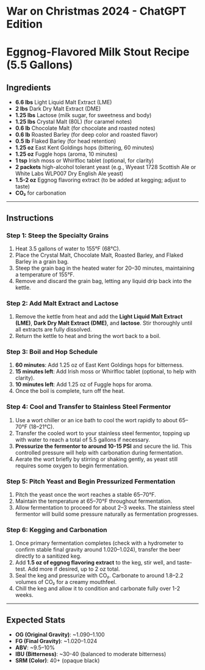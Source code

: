 # War on Christmas 2024 - ChatGPT Edition
# Eggnog-Flavored Milk Stout Recipe (5.5 Gallons)

## Ingredients
- **6.6 lbs** Light Liquid Malt Extract (LME)
- **2 lbs** Dark Dry Malt Extract (DME)
- **1.25 lbs** Lactose (milk sugar, for sweetness and body)
- **1.25 lbs** Crystal Malt (80L) (for caramel notes)
- **0.6 lb** Chocolate Malt (for chocolate and roasted notes)
- **0.6 lb** Roasted Barley (for deep color and roasted flavor)
- **0.5 lb** Flaked Barley (for head retention)
- **1.25 oz** East Kent Goldings hops (bittering, 60 minutes)
- **1.25 oz** Fuggle hops (aroma, 10 minutes)
- **1 tsp** Irish moss or Whirlfloc tablet (optional, for clarity)
- **2 packets** high-alcohol tolerant yeast (e.g., Wyeast 1728 Scottish Ale or White Labs WLP007 Dry English Ale yeast)
- **1.5-2 oz** Eggnog flavoring extract (to be added at kegging; adjust to taste)
- **CO₂** for carbonation

---

## Instructions

### Step 1: Steep the Specialty Grains
1. Heat 3.5 gallons of water to 155°F (68°C).
2. Place the Crystal Malt, Chocolate Malt, Roasted Barley, and Flaked Barley in a grain bag.
3. Steep the grain bag in the heated water for 20–30 minutes, maintaining a temperature of 155°F.
4. Remove and discard the grain bag, letting any liquid drip back into the kettle.

### Step 2: Add Malt Extract and Lactose
1. Remove the kettle from heat and add the **Light Liquid Malt Extract (LME)**, **Dark Dry Malt Extract (DME)**, and **lactose**. Stir thoroughly until all extracts are fully dissolved.
2. Return the kettle to heat and bring the wort back to a boil.

### Step 3: Boil and Hop Schedule
1. **60 minutes**: Add 1.25 oz of East Kent Goldings hops for bitterness.
2. **15 minutes left**: Add Irish moss or Whirlfloc tablet (optional, to help with clarity).
3. **10 minutes left**: Add 1.25 oz of Fuggle hops for aroma.
4. Once the boil is complete, turn off the heat.

### Step 4: Cool and Transfer to Stainless Steel Fermentor
1. Use a wort chiller or an ice bath to cool the wort rapidly to about 65–70°F (18–21°C).
2. Transfer the cooled wort to your stainless steel fermentor, topping up with water to reach a total of 5.5 gallons if necessary.
3. **Pressurize the fermentor to around 10-15 PSI** and secure the lid. This controlled pressure will help with carbonation during fermentation.
4. Aerate the wort briefly by stirring or shaking gently, as yeast still requires some oxygen to begin fermentation.

### Step 5: Pitch Yeast and Begin Pressurized Fermentation
1. Pitch the yeast once the wort reaches a stable 65–70°F.
2. Maintain the temperature at 65–70°F throughout fermentation.
3. Allow fermentation to proceed for about 2–3 weeks. The stainless steel fermentor will build some pressure naturally as fermentation progresses.

### Step 6: Kegging and Carbonation
1. Once primary fermentation completes (check with a hydrometer to confirm stable final gravity around 1.020–1.024), transfer the beer directly to a sanitized keg.
2. Add **1.5 oz of eggnog flavoring extract** to the keg, stir well, and taste-test. Add more if desired, up to 2 oz total.
3. Seal the keg and pressurize with CO₂. Carbonate to around 1.8–2.2 volumes of CO₂ for a creamy mouthfeel.
4. Chill the keg and allow it to condition and carbonate fully over 1-2 weeks.

---

## Expected Stats
- **OG (Original Gravity)**: ~1.090–1.100
- **FG (Final Gravity)**: ~1.020–1.024
- **ABV**: ~9.5–10%
- **IBU (Bitterness)**: ~30-40 (balanced to moderate bitterness)
- **SRM (Color)**: 40+ (opaque black)
